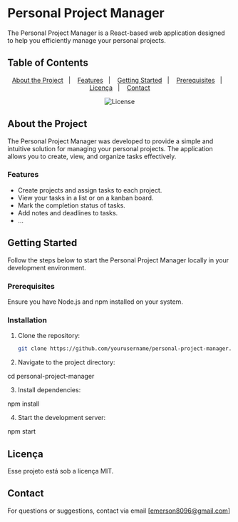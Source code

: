 # Personal Project Manager

The Personal Project Manager is a React-based web application designed to help you efficiently manage your personal projects.

## Table of Contents

<p align="center">
  <a href="#about-the-project">About the Project</a>&nbsp;&nbsp;&nbsp;|&nbsp;&nbsp;&nbsp;
  <a href="#features">Features</a>&nbsp;&nbsp;&nbsp;|&nbsp;&nbsp;&nbsp;
  <a href="#getting-started">Getting Started</a>&nbsp;&nbsp;&nbsp;|&nbsp;&nbsp;&nbsp;
  <a href="#prerequisites">Prerequisites</a>&nbsp;&nbsp;&nbsp;|&nbsp;&nbsp;&nbsp;
  <a href="#licença">Licença</a>&nbsp;&nbsp;&nbsp;|&nbsp;&nbsp;&nbsp;
  <a href="#contact">Contact</a>
</p>

<p align="center">
  <img alt="License" src="https://img.shields.io/static/v1?label=license&message=MIT&color=49AA26&labelColor=000000">
</p>

## About the Project

The Personal Project Manager was developed to provide a simple and intuitive solution for managing your personal projects. The application allows you to create, view, and organize tasks effectively.

### Features

- Create projects and assign tasks to each project.
- View your tasks in a list or on a kanban board.
- Mark the completion status of tasks.
- Add notes and deadlines to tasks.
- ...

## Getting Started

Follow the steps below to start the Personal Project Manager locally in your development environment.

### Prerequisites

Ensure you have Node.js and npm installed on your system.

### Installation

1. Clone the repository:

   ```bash
   git clone https://github.com/yourusername/personal-project-manager.git

   ```

2. Navigate to the project directory:

cd personal-project-manager

3. Install dependencies:

npm install

4. Start the development server:

npm start

## Licença

Esse projeto está sob a licença MIT.

## Contact

For questions or suggestions, contact via email [emerson8096@gmail.com]
